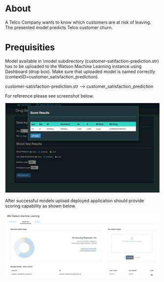 # About

A Telco Company wants to know which customers are at risk of leaving. 
The presented model predicts Telco customer churn.

# Prequisities

Model available in \model subdirectory (customer-satifaction-prediction.str) has to be uploaded to the Watson Machine Learning instance using Dashboard (drop box). Make sure that uploaded model is named correctly (contextID=customer_satisfaction_prediction).


customer-satisfaction-prediction.str --> customer_satisfaction_prediction

For reference please see screenshot below.

![PA stream](img/PA_customer_satisfaction_scoring.jpg)

After successful models upload deployed application should provide scoring capability as shown below.

![PA scoring](img/PA_customer_satisfaction_stream.jpg)
